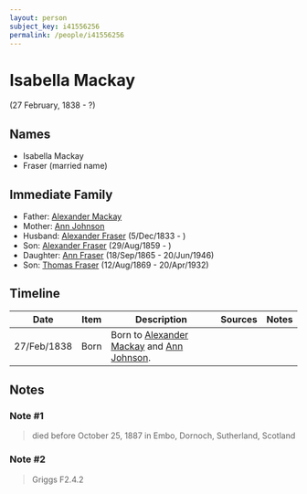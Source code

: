 ```yaml
---
layout: person
subject_key: i41556256
permalink: /people/i41556256
---
```


# Isabella Mackay
(27 February, 1838 - ?)

## Names

* Isabella Mackay
* Fraser (married name)

## Immediate Family

* Father: [Alexander Mackay](./@60647890@-alexander-mackay-b-d.md)
* Mother: [Ann Johnson](./@85807260@-ann-johnson-b-d.md)
* Husband: [Alexander Fraser](./@97086424@-alexander-fraser-b1833-12-5-d.md) (5/Dec/1833 - )
* Son: [Alexander Fraser](./@36585616@-alexander-fraser-b1859-8-29-d.md) (29/Aug/1859 - )
* Daughter: [Ann Fraser](./@70425788@-ann-fraser-b1865-9-18-d1946-6-20.md) (18/Sep/1865 - 20/Jun/1946)
* Son: [Thomas Fraser](./@69725432@-thomas-fraser-b1869-8-12-d1932-4-20.md) (12/Aug/1869 - 20/Apr/1932)

## Timeline

Date | Item | Description | Sources | Notes
---|---|---|---|---
27/Feb/1838 | Born | Born to [Alexander Mackay](./@60647890@-alexander-mackay-b-d.md) and [Ann Johnson](./@85807260@-ann-johnson-b-d.md). |  | 

## Notes

### Note #1

> died before October 25, 1887 in Embo, Dornoch, Sutherland, Scotland
>



### Note #2

> Griggs F2.4.2
>


